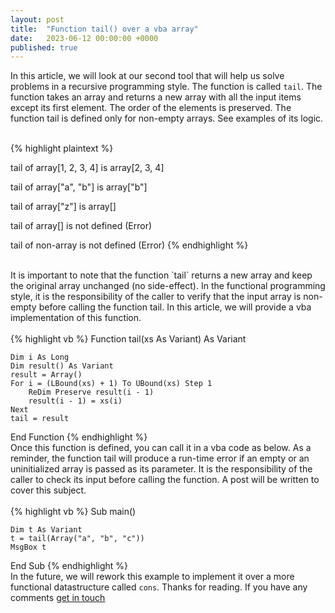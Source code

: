 ```yaml
---
layout: post
title:  "Function tail() over a vba array"
date:   2023-06-12 00:00:00 +0000
published: true
---
```

In this article, we will look at our second tool that will help us solve problems in a recursive programming style. The function is called `tail`. The function takes an array and returns a new array with all the input items except its first element. The order of the elements is preserved. The function tail is defined only for non-empty arrays. See examples of its logic.
<br/><br/>

{% highlight plaintext %}

tail of array[1, 2, 3, 4] is array[2, 3, 4]

tail of array["a", "b"] is array["b"]

tail of array["z"] is array[]

tail of array[] is not defined (Error)

tail of non-array is not defined (Error)
{% endhighlight %}

<br/>
It is important to note that the function `tail` returns a new array and keep the original array unchanged (no side-effect). In the functional programming style, it is the responsibility of the caller to verify that the input array is non-empty before calling the function tail. In this article, we will provide a vba implementation of this function.
<br/><br/>
{% highlight vb %}
Function tail(xs As Variant) As Variant

    Dim i As Long
    Dim result() As Variant
    result = Array()
    For i = (LBound(xs) + 1) To UBound(xs) Step 1
        ReDim Preserve result(i - 1)
        result(i - 1) = xs(i)
    Next
    tail = result
    
End Function
{% endhighlight %}
<br/>
Once this function is defined, you can call it in a vba code as below. As a reminder, the function tail will produce a run-time error if an empty or an uninitialized array is passed as its parameter. It is the responsibility of the caller to check its input before calling the function. A post will be written to cover this subject.
<br/><br/>
{% highlight vb %}
Sub main()

    Dim t As Variant
    t = tail(Array("a", "b", "c"))
    MsgBox t

End Sub
{% endhighlight %}
<br/>
In the future, we will rework this example to implement it over a more functional datastructure called `cons`. Thanks for reading. If you have any comments <a href="mailto:assad.navi@gmail.com">get in touch</a>